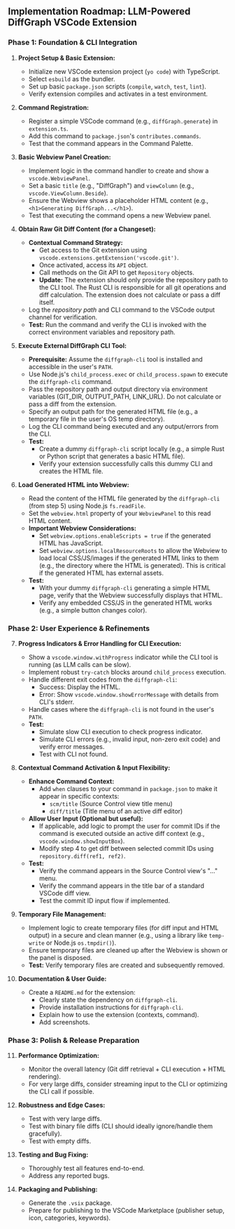 ## **Implementation Roadmap: LLM-Powered DiffGraph VSCode Extension**

### **Phase 1: Foundation & CLI Integration**

1.  **Project Setup & Basic Extension:**
    * Initialize new VSCode extension project (`yo code`) with TypeScript.
    * Select `esbuild` as the bundler.
    * Set up basic `package.json` scripts (`compile`, `watch`, `test`, `lint`).
    * Verify extension compiles and activates in a test environment.

2.  **Command Registration:**
    * Register a simple VSCode command (e.g., `diffGraph.generate`) in `extension.ts`.
    * Add this command to `package.json`'s `contributes.commands`.
    * Test that the command appears in the Command Palette.

3.  **Basic Webview Panel Creation:**
    * Implement logic in the command handler to create and show a `vscode.WebviewPanel`.
    * Set a basic `title` (e.g., "DiffGraph") and `viewColumn` (e.g., `vscode.ViewColumn.Beside`).
    * Ensure the Webview shows a placeholder HTML content (e.g., `<h1>Generating DiffGraph...</h1>`).
    * Test that executing the command opens a new Webview panel.

4.  **Obtain Raw Git Diff Content (for a Changeset):**
    * **Contextual Command Strategy:**
        * Get access to the Git extension using `vscode.extensions.getExtension('vscode.git')`.
        * Once activated, access its `API` object.
        * Call methods on the Git API to get `Repository` objects.
        * **Update:** The extension should only provide the repository path to the CLI tool. The Rust CLI is responsible for all git operations and diff calculation. The extension does not calculate or pass a diff itself.
    * Log the *repository path* and CLI command to the VSCode output channel for verification.
    * **Test:** Run the command and verify the CLI is invoked with the correct environment variables and repository path.

5.  **Execute External DiffGraph CLI Tool:**
    * **Prerequisite:** Assume the `diffgraph-cli` tool is installed and accessible in the user's `PATH`.
    * Use Node.js's `child_process.exec` or `child_process.spawn` to execute the `diffgraph-cli` command.
    * Pass the repository path and output directory via environment variables (GIT_DIR, OUTPUT_PATH, LINK_URL). Do not calculate or pass a diff from the extension.
    * Specify an output path for the generated HTML file (e.g., a temporary file in the user's OS temp directory).
    * Log the CLI command being executed and any output/errors from the CLI.
    * **Test:**
        * Create a dummy `diffgraph-cli` script locally (e.g., a simple Rust or Python script that generates a basic HTML file).
        * Verify your extension successfully calls this dummy CLI and creates the HTML file.

6.  **Load Generated HTML into Webview:**
    * Read the content of the HTML file generated by the `diffgraph-cli` (from step 5) using Node.js `fs.readFile`.
    * Set the `webview.html` property of your `WebviewPanel` to this read HTML content.
    * **Important Webview Considerations:**
        * Set `webview.options.enableScripts = true` if the generated HTML has JavaScript.
        * Set `webview.options.localResourceRoots` to allow the Webview to load local CSS/JS/images if the generated HTML links to them (e.g., the directory where the HTML is generated). This is critical if the generated HTML has external assets.
    * **Test:**
        * With your dummy `diffgraph-cli` generating a simple HTML page, verify that the Webview successfully displays that HTML.
        * Verify any embedded CSS/JS in the generated HTML works (e.g., a simple button changes color).

### **Phase 2: User Experience & Refinements**

7.  **Progress Indicators & Error Handling for CLI Execution:**
    * Show a `vscode.window.withProgress` indicator while the CLI tool is running (as LLM calls can be slow).
    * Implement robust `try-catch` blocks around `child_process` execution.
    * Handle different exit codes from the `diffgraph-cli`:
        * Success: Display the HTML.
        * Error: Show `vscode.window.showErrorMessage` with details from CLI's stderr.
    * Handle cases where the `diffgraph-cli` is not found in the user's `PATH`.
    * **Test:**
        * Simulate slow CLI execution to check progress indicator.
        * Simulate CLI errors (e.g., invalid input, non-zero exit code) and verify error messages.
        * Test with CLI not found.

8.  **Contextual Command Activation & Input Flexibility:**
    * **Enhance Command Context:**
        * Add `when` clauses to your command in `package.json` to make it appear in specific contexts:
            * `scm/title` (Source Control view title menu)
            * `diff/title` (Title menu of an active diff editor)
    * **Allow User Input (Optional but useful):**
        * If applicable, add logic to prompt the user for commit IDs if the command is executed outside an active diff context (e.g., `vscode.window.showInputBox`).
        * Modify step 4 to get diff between selected commit IDs using `repository.diff(ref1, ref2)`.
    * **Test:**
        * Verify the command appears in the Source Control view's "..." menu.
        * Verify the command appears in the title bar of a standard VSCode diff view.
        * Test the commit ID input flow if implemented.

9.  **Temporary File Management:**
    * Implement logic to create temporary files (for diff input and HTML output) in a secure and clean manner (e.g., using a library like `temp-write` or Node.js `os.tmpdir()`).
    * Ensure temporary files are cleaned up after the Webview is shown or the panel is disposed.
    * **Test:** Verify temporary files are created and subsequently removed.

10. **Documentation & User Guide:**
    * Create a `README.md` for the extension:
        * Clearly state the dependency on `diffgraph-cli`.
        * Provide installation instructions for `diffgraph-cli`.
        * Explain how to use the extension (contexts, command).
        * Add screenshots.

### **Phase 3: Polish & Release Preparation**

11. **Performance Optimization:**
    * Monitor the overall latency (Git diff retrieval + CLI execution + HTML rendering).
    * For very large diffs, consider streaming input to the CLI or optimizing the CLI call if possible.

12. **Robustness and Edge Cases:**
    * Test with very large diffs.
    * Test with binary file diffs (CLI should ideally ignore/handle them gracefully).
    * Test with empty diffs.

13. **Testing and Bug Fixing:**
    * Thoroughly test all features end-to-end.
    * Address any reported bugs.

14. **Packaging and Publishing:**
    * Generate the `.vsix` package.
    * Prepare for publishing to the VSCode Marketplace (publisher setup, icon, categories, keywords).
